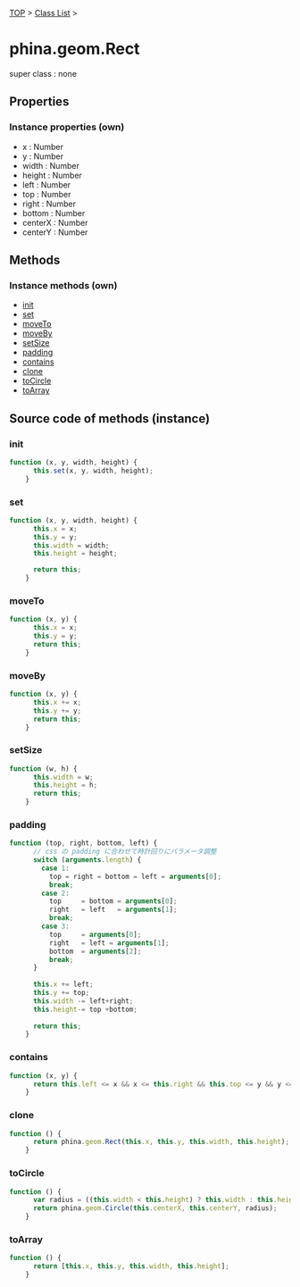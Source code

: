 [TOP](../../README.md) > [Class List](../class-list.md) >

# phina.geom.Rect

super class : none

## Properties


### Instance properties (own)

* x : Number
* y : Number
* width : Number
* height : Number
* left : Number
* top : Number
* right : Number
* bottom : Number
* centerX : Number
* centerY : Number


## Methods


### Instance methods (own)

* [init](#instance_init)
* [set](#instance_set)
* [moveTo](#instance_moveTo)
* [moveBy](#instance_moveBy)
* [setSize](#instance_setSize)
* [padding](#instance_padding)
* [contains](#instance_contains)
* [clone](#instance_clone)
* [toCircle](#instance_toCircle)
* [toArray](#instance_toArray)



## Source code of methods (instance)

### <a name="instance_init"></a>init
```javascript
function (x, y, width, height) {
      this.set(x, y, width, height);
    }
```

### <a name="instance_set"></a>set
```javascript
function (x, y, width, height) {
      this.x = x;
      this.y = y;
      this.width = width;
      this.height = height;

      return this;
    }
```

### <a name="instance_moveTo"></a>moveTo
```javascript
function (x, y) {
      this.x = x;
      this.y = y;
      return this;
    }
```

### <a name="instance_moveBy"></a>moveBy
```javascript
function (x, y) {
      this.x += x;
      this.y += y;
      return this;
    }
```

### <a name="instance_setSize"></a>setSize
```javascript
function (w, h) {
      this.width = w;
      this.height = h;
      return this;
    }
```

### <a name="instance_padding"></a>padding
```javascript
function (top, right, bottom, left) {
      // css の padding に合わせて時計回りにパラメータ調整
      switch (arguments.length) {
        case 1:
          top = right = bottom = left = arguments[0];
          break;
        case 2:
          top     = bottom = arguments[0];
          right   = left   = arguments[1];
          break;
        case 3:
          top     = arguments[0];
          right   = left = arguments[1];
          bottom  = arguments[2];
          break;
      }
      
      this.x += left;
      this.y += top;
      this.width -= left+right;
      this.height-= top +bottom;
      
      return this;
    }
```

### <a name="instance_contains"></a>contains
```javascript
function (x, y) {
      return this.left <= x && x <= this.right && this.top <= y && y <= this.bottom;
    }
```

### <a name="instance_clone"></a>clone
```javascript
function () {
      return phina.geom.Rect(this.x, this.y, this.width, this.height);
    }
```

### <a name="instance_toCircle"></a>toCircle
```javascript
function () {
      var radius = ((this.width < this.height) ? this.width : this.height)/2;
      return phina.geom.Circle(this.centerX, this.centerY, radius);
    }
```

### <a name="instance_toArray"></a>toArray
```javascript
function () {
      return [this.x, this.y, this.width, this.height];
    }
```



